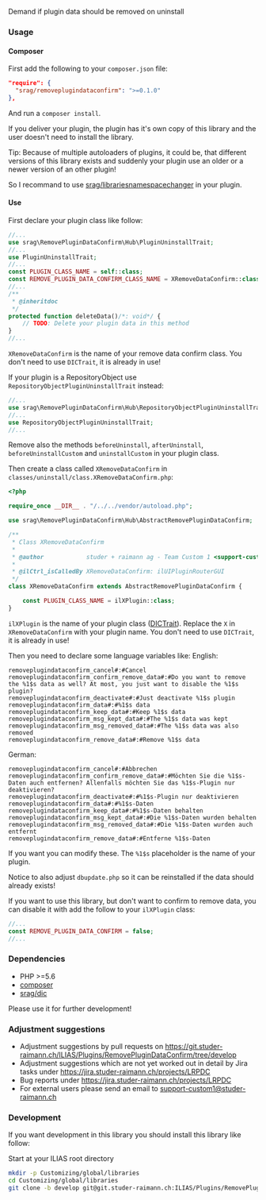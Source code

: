 Demand if plugin data should be removed on uninstall

### Usage

#### Composer
First add the following to your `composer.json` file:
```json
"require": {
  "srag/removeplugindataconfirm": ">=0.1.0"
},
```

And run a `composer install`.

If you deliver your plugin, the plugin has it's own copy of this library and the user doesn't need to install the library.

Tip: Because of multiple autoloaders of plugins, it could be, that different versions of this library exists and suddenly your plugin use an older or a newer version of an other plugin!

So I recommand to use [srag/librariesnamespacechanger](https://packagist.org/packages/srag/librariesnamespacechanger) in your plugin.

#### Use
First declare your plugin class like follow:
```php
//...
use srag\RemovePluginDataConfirm\Hub\PluginUninstallTrait;
//...
use PluginUninstallTrait;
//...
const PLUGIN_CLASS_NAME = self::class;
const REMOVE_PLUGIN_DATA_CONFIRM_CLASS_NAME = XRemoveDataConfirm::class;
//...
/**
 * @inheritdoc
 */
protected function deleteData()/*: void*/ {
    // TODO: Delete your plugin data in this method
}
//...
```
`XRemoveDataConfirm` is the name of your remove data confirm class.
You don't need to use `DICTrait`, it is already in use!

If your plugin is a RepositoryObject use `RepositoryObjectPluginUninstallTrait` instead:
```php
//...
use srag\RemovePluginDataConfirm\Hub\RepositoryObjectPluginUninstallTrait;
//...
use RepositoryObjectPluginUninstallTrait;
//...
```

Remove also the methods `beforeUninstall`, `afterUninstall`, `beforeUninstallCustom` and `uninstallCustom` in your plugin class.

Then create a class called `XRemoveDataConfirm` in `classes/uninstall/class.XRemoveDataConfirm.php`:
```php
<?php

require_once __DIR__ . "/../../vendor/autoload.php";

use srag\RemovePluginDataConfirm\Hub\AbstractRemovePluginDataConfirm;

/**
 * Class XRemoveDataConfirm
 *
 * @author            studer + raimann ag - Team Custom 1 <support-custom1@studer-raimann.ch>
 *
 * @ilCtrl_isCalledBy XRemoveDataConfirm: ilUIPluginRouterGUI
 */
class XRemoveDataConfirm extends AbstractRemovePluginDataConfirm {

    const PLUGIN_CLASS_NAME = ilXPlugin::class;
}

```
`ilXPlugin` is the name of your plugin class ([DICTrait](https://github.com/studer-raimann/DIC)).
Replace the `X` in `XRemoveDataConfirm` with your plugin name.
You don't need to use `DICTrait`, it is already in use!

Then you need to declare some language variables like:
English:
```
removeplugindataconfirm_cancel#:#Cancel
removeplugindataconfirm_confirm_remove_data#:#Do you want to remove the %1$s data as well? At most, you just want to disable the %1$s plugin?
removeplugindataconfirm_deactivate#:#Just deactivate %1$s plugin
removeplugindataconfirm_data#:#%1$s data
removeplugindataconfirm_keep_data#:#Keep %1$s data
removeplugindataconfirm_msg_kept_data#:#The %1$s data was kept
removeplugindataconfirm_msg_removed_data#:#The %1$s data was also removed
removeplugindataconfirm_remove_data#:#Remove %1$s data
```
German:
```
removeplugindataconfirm_cancel#:#Abbrechen
removeplugindataconfirm_confirm_remove_data#:#Möchten Sie die %1$s-Daten auch entfernen? Allenfalls möchten Sie das %1$s-Plugin nur deaktivieren?
removeplugindataconfirm_deactivate#:#%1$s-Plugin nur deaktivieren
removeplugindataconfirm_data#:#%1$s-Daten
removeplugindataconfirm_keep_data#:#%1$s-Daten behalten
removeplugindataconfirm_msg_kept_data#:#Die %1$s-Daten wurden behalten
removeplugindataconfirm_msg_removed_data#:#Die %1$s-Daten wurden auch entfernt
removeplugindataconfirm_remove_data#:#Entferne %1$s-Daten
```
If you want you can modify these. The `%1$s` placeholder is the name of your plugin.

Notice to also adjust `dbupdate.php` so it can be reinstalled if the data should already exists!

If you want to use this library, but don't want to confirm to remove data, you can disable it with add the follow to your `ilXPlugin` class:
```php
//...
const REMOVE_PLUGIN_DATA_CONFIRM = false;
//...
```
### Dependencies
* PHP >=5.6
* [composer](https://getcomposer.org)
* [srag/dic](https://packagist.org/packages/srag/dic)

Please use it for further development!

### Adjustment suggestions
* Adjustment suggestions by pull requests on https://git.studer-raimann.ch/ILIAS/Plugins/RemovePluginDataConfirm/tree/develop
* Adjustment suggestions which are not yet worked out in detail by Jira tasks under https://jira.studer-raimann.ch/projects/LRPDC
* Bug reports under https://jira.studer-raimann.ch/projects/LRPDC
* For external users please send an email to support-custom1@studer-raimann.ch

### Development
If you want development in this library you should install this library like follow:

Start at your ILIAS root directory
```bash
mkdir -p Customizing/global/libraries
cd Customizing/global/libraries
git clone -b develop git@git.studer-raimann.ch:ILIAS/Plugins/RemovePluginDataConfirm.git RemovePluginDataConfirm
```
